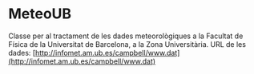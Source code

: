 MeteoUB
=======
Classe per al tractament de les dades meteorològiques a la Facultat de Física de la Universitat de Barcelona, a la Zona Universitària.
URL de les dades: [http://infomet.am.ub.es/campbell/www.dat](http://infomet.am.ub.es/campbell/www.dat)